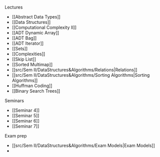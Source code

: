 Lectures
-  [[Abstract Data Types]]
- [[Data Structures]]
- [[Computational Complexity II]]
- [[ADT Dynamic Array]]
- [[ADT Bag]]
- [[ADT Iterator]]
- [[Sets]]
- [[Complexities]]
- [[Skip List]]
- [[Sorted Multimap]]
- [[src/Sem II/DataStructures&Algorithms/Relations|Relations]]
- [[src/Sem II/DataStructures&Algorithms/Sorting Algorithms|Sorting Algorithms]]
- [[Huffman Coding]]
- [[Binary Search Trees]]

Seminars
- [[Seminar 4]]
- [[Seminar 5]]
- [[Seminar 6]]
- [[Seminar 7]]

Exam prep 
- [[src/Sem II/DataStructures&Algorithms/Exam Models|Exam Models]]
- 